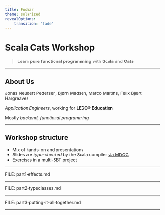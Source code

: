 ```yaml
---
title: Foobar
theme: solarized
revealOptions:
    transition: 'fade'
---
```


# Scala Cats Workshop



> Learn **pure functional programming** with **Scala** and **Cats**

----

## About Us

Jonas Neubert Pedersen, Bjørn Madsen, Marco Martins, Felix Bjært Hargreaves

*Application Engineers*, working for **LEGO® Education**

Mostly *backend, functional programming*

----


## Workshop structure

* Mix of hands-on and presentations
* Slides are *type-checked* by the Scala compiler [via MDOC](https://github.com/scalameta/mdoc)
* Exercises in a multi-SBT project

---

FILE: part1-effects.md

---


FILE: part2-typeclasses.md


---

FILE: part3-putting-it-all-together.md


---